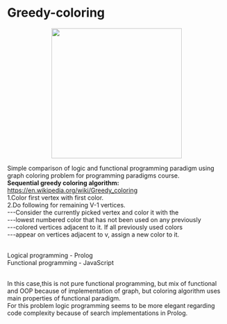 # Greedy-coloring

<p align="center">
  <img width="300" height="300" src="https://encrypted-tbn0.gstatic.com/images?q=tbn:ANd9GcQ_N3QRDpxqlQOwoN57KteK3K_dTlhdHqSr8LrP1r1sGmI3d5G-yQ">
</p>

Simple comparison of logic and functional programming paradigm using graph coloring problem for programming paradigms course.<br>
**Sequential greedy coloring algorithm:** https://en.wikipedia.org/wiki/Greedy_coloring <br>
1.Color first vertex with first color. <br>
2.Do following for remaining V-1 vertices.<br>
     ---Consider the currently picked vertex and color it with the<br>
     ---lowest numbered color that has not been used on any previously<br>
     ---colored vertices adjacent to it. If all previously used colors<br>
     ---appear on vertices adjacent to v, assign a new color to it.<br><br>
 
 Logical programming - Prolog <br>
 Functional programming - JavaScript<br><br>
 
In this case,this is not pure functional programming, but mix of functional and OOP because of implementation of graph, but coloring algorithm uses main properties of functional paradigm.<br>
For this problem logic programming seems to be more elegant regarding code complexity because of search implementations in Prolog.<br>
